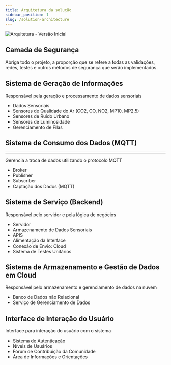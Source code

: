 ```yaml
---
title: Arquitetura da solução
sidebar_position: 1
slug: /solution-architecture
---
```

![Arquitetura - Versão Inicial](/img/arquitetura1.png)

## Camada de Segurança
Abriga todo o projeto, a proporção que se refere a todas as validações, redes, testes e outros métodos de segurança que serão implementados.

## Sistema de Geração de Informações
Responsável pela geração e processamento de dados sensoriais
- Dados Sensoriais
- Sensores de Qualidade do Ar (CO2, CO, NO2, MP10, MP2,5)
- Sensores de Ruído Urbano
- Sensores de Luminosidade
- Gerenciamento de Filas

## Sistema de Consumo dos Dados (MQTT)
--------------------------------------
Gerencia a troca de dados utilizando o protocolo MQTT
- Broker
- Publisher
- Subscriber
- Captação dos Dados (MQTT)

## Sistema de Serviço (Backend)
Responsável pelo servidor e pela lógica de negócios
- Servidor
- Armazenamento de Dados Sensoriais
- APIS
- Alimentação da Interface
- Conexão de Envio: Cloud
- Sistema de Testes Unitários

## Sistema de Armazenamento e Gestão de Dados em Cloud
Responsável pelo armazenamento e gerenciamento de dados na nuvem
- Banco de Dados não Relacional
- Serviço de Gerenciamento de Dados

## Interface de Interação do Usuário
Interface para interação do usuário com o sistema
- Sistema de Autenticação
- Níveis de Usuários
- Fórum de Contribuição da Comunidade
- Área de Informações e Orientações
